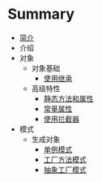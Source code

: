 # Summary

* [简介](README.md)
* 介绍
* 对象
    * 对象基础
        * [使用继承](object/use_extends.md)
    * 高级特性
        * [静态方法和属性](advanced/static.md)
        * [常量属性](advanced/const.md)
        * [使用拦截器](advanced/interceptor.md)
* 模式
    * 生成对象
        * [单例模式](mode/new/single.md)
        * [工厂方法模式](mode/new/factory.md)
        * [抽象工厂模式](mode/new/abstract-factory.md)
